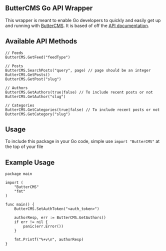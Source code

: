 ## ButterCMS Go API Wrapper
This wrapper is meant to enable Go developers to quickly and easily get up and running with [ButterCMS](https://buttercms.com/). It is based of off the [API documentation](https://buttercms.com/docs/api/).

## Available API Methods
```
// Feeds
ButterCMS.GetFeed("feedType")

// Posts
ButterCMS.SearchPosts("query", page) // page should be an integer
ButterCMS.GetPosts()
ButterCMS.GetPost("slug")

// Authors
ButterCMS.GetAuthors(true|false) // To include recent posts or not
ButterCMS.GetAuthor("slug")

// Categories
ButterCMS.GetCategories(true|false) // To include recent posts or not
ButterCMS.GetCategory("slug")
```

## Usage
To include this package in your Go code, simple use `import "ButterCMS"` at the top of your file

## Example Usage
```
package main

import (
	"ButterCMS"
	"fmt"
)

func main() {
	ButterCMS.SetAuthToken("<auth_token>")

	authorResp, err := ButterCMS.GetAuthors()
	if err != nil {
		panic(err.Error())
	}

	fmt.Printf("%+v\n", authorResp)
}

```
